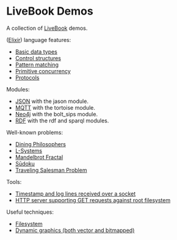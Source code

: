 # LiveBook Demos

A collection of [LiveBook](https://livebook.dev) demos.

([Elixir](https://elixir-lang.org)) language features:
- [Basic data types](basic-data-types.livemd)
- [Control structures](control-structures.livemd)
- [Pattern matching](pattern-matching.livemd)
- [Primitive concurrency](primitive-concurrency.livemd)
- [Protocols](protocols.livemd)

Modules:
- [JSON](json.livemd) with the jason module.
- [MQTT](mqtt.livemd) with the tortoise module.
- [Neo4j](neo4j.livemd) with the bolt_sips module.
- [RDF](rdf.livemd) with the rdf and sparql modules.

Well-known problems:
- [Dining Philosophers](dining-philosopers.livemd)
- [L-Systems](lsystem.livemd)
- [Mandelbrot Fractal](mandelbrot.livemd)
- [Sūdoku](sudoku.livemd)
- [Traveling Salesman Problem](tsp.livemd)

Tools:
- [Timestamp and log lines received over a socket](socket.livemd)
- [HTTP server supporting GET requests against root filesystem](http-server.livemd)

Useful techniques:
- [Filesystem](filesystem.livemd)
- [Dynamic graphics (both vector and bitmapped)](dynamic-graphics.livemd)

